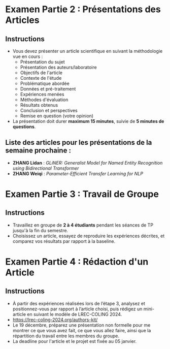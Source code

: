 
# Examen Partie 2 : Présentations des Articles

## Instructions
- Vous devez présenter un article scientifique en suivant la méthodologie vue en cours :
  - Présentation du sujet
  - Présentation des auteurs/laboratoire
  - Objectifs de l'article
  - Contexte de l'étude
  - Problématique abordée
  - Données et pré-traitement
  - Expériences menées
  - Méthodes d'évaluation
  - Résultats obtenus
  - Conclusion et perspectives
  - Remise en question (votre opinion) 
- La présentation doit durer **maximum 15 minutes**, suivie de **5 minutes de questions**.

## Liste des articles pour les présentations de la semaine prochaine :
- **ZHANG Lidan** : *GLiNER: Generalist Model for Named Entity Recognition using Bidirectional Transformer*
- **ZHANG Weiqi** : *Parameter-Efficient Transfer Learning for NLP*


# Examen Partie 3 : Travail de Groupe

## Instructions
- Travaillez en groupe de **2 à 4 étudiants** pendant les séances de TP jusqu'à la fin du semestre.
- Choisissez un article, essayez de reproduire les expériences décrites, et comparez vos résultats par rapport à la baseline.

# Examen Partie 4 : Rédaction d'un Article

## Instructions
- À partir des expériences réalisées lors de l’étape 3, analysez et positionnez-vous par rapport à l’article choisi, puis rédigez un mini-article en suivant le modèle de LREC-COLING 2024.
- https://lrec-coling-2024.org/authors-kit/
-  Le 19 décembre, préparez une présentation non formelle pour me montrer ce que vous avez fait, ce que vous allez faire, ainsi que la répartition du travail entre les membres du groupe.
-  La deadline pour l'article et le projet est fixée au 05 janvier.



